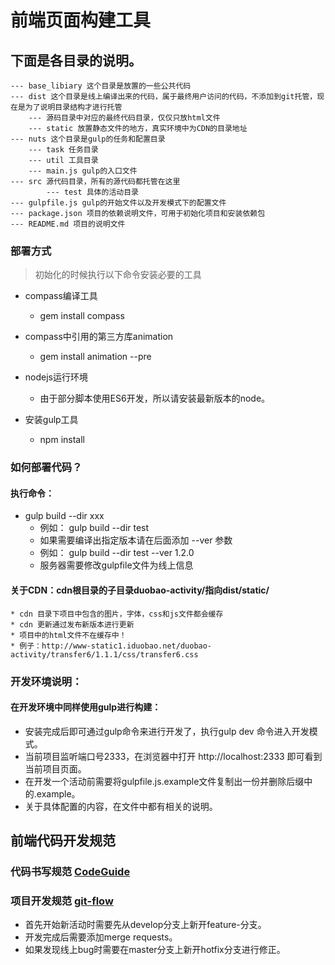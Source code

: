# 前端页面构建工具

## 下面是各目录的说明。

    --- base_libiary 这个目录是放置的一些公共代码
    --- dist 这个目录是线上编译出来的代码，属于最终用户访问的代码，不添加到git托管，现在是为了说明目录结构才进行托管
        --- 源码目录中对应的最终代码目录，仅仅只放html文件
        --- static 放置静态文件的地方，真实环境中为CDN的目录地址
    --- nuts 这个目录是gulp的任务和配置目录
        --- task 任务目录
        --- util 工具目录
        --- main.js gulp的入口文件
    --- src 源代码目录，所有的源代码都托管在这里
            --- test 具体的活动目录
    --- gulpfile.js gulp的开始文件以及开发模式下的配置文件
    --- package.json 项目的依赖说明文件，可用于初始化项目和安装依赖包
    --- README.md 项目的说明文件
    
### 部署方式

> 初始化的时候执行以下命令安装必要的工具

-	compass编译工具

	-	gem install compass

-	compass中引用的第三方库animation

	-	gem install animation --pre

-	nodejs运行环境  
    * 由于部分脚本使用ES6开发，所以请安装最新版本的node。

-   安装gulp工具

    -   npm install

### 如何部署代码？

#### 执行命令：

-   gulp build --dir xxx
    - 例如： gulp build --dir test
    - 如果需要编译出指定版本请在后面添加 --ver 参数
    - 例如： gulp build --dir test --ver 1.2.0
    - 服务器需要修改gulpfile文件为线上信息
    
#### 关于CDN：cdn根目录的子目录duobao-activity/指向dist/static/
    * cdn 目录下项目中包含的图片，字体，css和js文件都会缓存
    * cdn 更新通过发布新版本进行更新
    * 项目中的html文件不在缓存中！
    * 例子：http://www-static1.iduobao.net/duobao-activity/transfer6/1.1.1/css/transfer6.css

### 开发环境说明：

#### 在开发环境中同样使用gulp进行构建：

* 安装完成后即可通过gulp命令来进行开发了，执行gulp dev 命令进入开发模式。
* 当前项目监听端口号2333，在浏览器中打开 http://localhost:2333 即可看到当前项目页面。
* 在开发一个活动前需要将gulpfile.js.example文件复制出一份并删除后缀中的.example。
* 关于具体配置的内容，在文件中都有相关的说明。

## 前端代码开发规范

### 代码书写规范 [CodeGuide]

[CodeGuide]: http://alloyteam.github.io/CodeGuide/

### 项目开发规范 [git-flow]

* 首先开始新活动时需要先从develop分支上新开feature-分支。
* 开发完成后需要添加merge requests。
* 如果发现线上bug时需要在master分支上新开hotfix分支进行修正。

[git-flow]: http://danielkummer.github.io/git-flow-cheatsheet/index.zh_CN.html
